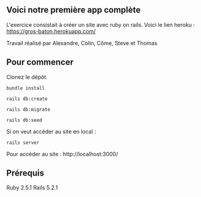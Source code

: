 ## Voici notre première app complète

L'exercice consistait à créer un site avec ruby on rails. 
Voici le lien heroku : https://gros-baton.herokuapp.com/

Travail réalisé par Alexandre, Colin, Côme, Steve et Thomas
## Pour commencer
Clonez le dépôt.
```
bundle install
```
```
rails db:create
```
```
rails db:migrate
```
```
rails db:seed
```

Si on veut accéder au site en local :
```
rails server
```
Pour accéder au site : http://localhost:3000/

## Prérequis
Ruby 2.5.1
Rails 5.2.1
